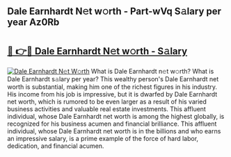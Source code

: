 ## Dale Earnhardt N𝚎t w𝚘rth - Part-wVq S𝚊lary per year Az0Rb

# <h2><a href="http://gc1fc5z.nevu.top/?p=Dale+Earnhardt">🔗 👉🔴 Dale Earnhardt N𝚎t w𝚘rth - S𝚊lary</a></h2>

[![Dale Earnhardt N𝚎t W𝚘rth](https://i.imgur.com/Oavwk0R.jpeg)](http://gc1fc5z.nevu.top/?p=Dale+Earnhardt)
What is Dale Earnhardt n𝚎t w𝚘rth? What is Dale Earnhardt s𝚊lary per year?
This wealthy person's Dale Earnhardt net worth is substantial, making him one of the richest figures in his industry. His income from his job is impressive, but it is dwarfed by Dale Earnhardt net worth, which is rumored to be even larger as a result of his varied business activities and valuable real estate investments. This affluent individual, whose Dale Earnhardt net worth is among the highest globally, is recognized for his business acumen and financial brilliance. This affluent individual, whose Dale Earnhardt net worth is in the billions and who earns an impressive salary, is a prime example of the force of hard labor, dedication, and financial acumen.
